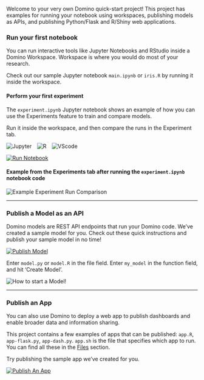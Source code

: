 Welcome to your very own Domino quick-start project! This project has examples for running your notebook using workspaces, publishing models as APIs, and publishing Python/Flask and R/Shiny web applications.

### Run your first notebook
You can run interactive tools like Jupyter Notebooks and RStudio inside a Domino Workspace. Workspace is where you would do most of your research. 

Check out our sample Jupyter notebook `main.ipynb` or `iris.R` by running it inside the workspace.

#### Perform your first experiment

The `experiment.ipynb` Jupyter notebook shows an example of how you can use the Experiments feature to train and compare models.

Run it inside the workspace, and then compare the runs in the Experiment tab.

![Jupyter](raw/latest/jupyter.svg?inline=true) ![R](raw/latest/r.svg?inline=true) ![VScode](raw/latest/vscode.svg?inline=true)

[![Run Notebook](raw/latest/run-notebook.svg)](/workspace/:ownerName/:projectName?showWorkspaceLauncher=True)

#### Example from the Experiments tab after running the `experiment.ipynb` notebook code

![Example Experiment Run Comparison](raw/latest/experiment-example-run-comparison.png)

---

### Publish a Model as an API
Domino models are REST API endpoints that run your Domino code. We’ve created a sample model for you. Check out these quick instructions and publish your sample model in no time!

[![Publish Model](raw/latest/publish-model.svg)](/models/getBasicInfo?name=Sample-model&file=model.py&function=my_model&projectId=:projectId)

Enter `model.py` or `model.R` in the file field. Enter `my_model` in the function field, and hit ‘Create Model’.

![How to start a Model!](raw/latest/how-to-start-a-model.png)

---

### Publish an App
You can also use Domino to deploy a web app to publish dashboards and enable broader data and information sharing. 

This project contains a few examples of apps that can be published: `app.R`, `app-flask.py`, `app-dash.py`. `app.sh` is the file that specifies which app to run. You can find all these in the [Files](browse) section.

Try publishing the sample app we’ve created for you.

[![Publish An App](raw/latest/publish-an-app.svg)](/launchpad-publisher/:ownerName/:projectName/publishApp?name=Sample-app)
